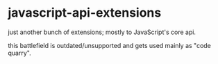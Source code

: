 javascript-api-extensions
=========================

just another bunch of extensions; mostly to JavaScript's core api.


this battlefield is outdated/unsupported and gets used mainly as "code quarry".
